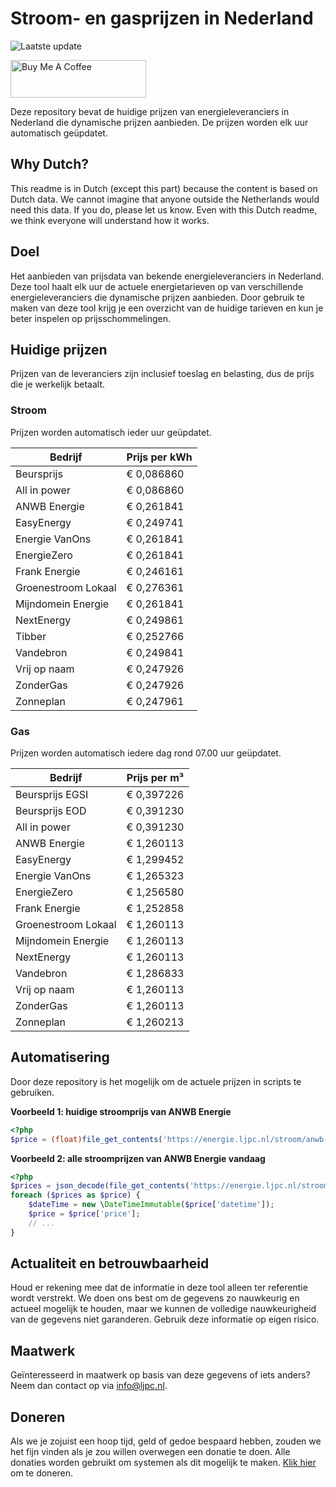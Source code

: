 # Stroom- en gasprijzen in Nederland

![Laatste update](https://img.shields.io/badge/laatste%20update-2025--06--24%2008%3A00%20CET-brightgreen)

<a href="https://www.buymeacoffee.com/Lars-" target="_blank"><img src="https://cdn.buymeacoffee.com/buttons/v2/default-orange.png" alt="Buy Me A Coffee" height="60" style="height: 60px !important;width: 217px !important;" ></a>

Deze repository bevat de huidige prijzen van energieleveranciers in Nederland die dynamische prijzen aanbieden. De prijzen worden elk uur automatisch geüpdatet.

## Why Dutch?

This readme is in Dutch (except this part) because the content is based on Dutch data. We cannot imagine that anyone outside the Netherlands would need this data. If you do, please let us know. Even with this Dutch readme, we think
everyone will understand how it works.

## Doel

Het aanbieden van prijsdata van bekende energieleveranciers in Nederland. Deze tool haalt elk uur de actuele energietarieven op van verschillende energieleveranciers die dynamische prijzen aanbieden. Door gebruik te maken van deze tool
krijg je een overzicht van de huidige tarieven en kun je beter inspelen op prijsschommelingen.

## Huidige prijzen

Prijzen van de leveranciers zijn inclusief toeslag en belasting, dus de prijs die je werkelijk betaalt.

### Stroom

Prijzen worden automatisch ieder uur geüpdatet.

 Bedrijf | Prijs per kWh 
---------|---------------
Beursprijs | € 0,086860
All in power | € 0,086860
ANWB Energie | € 0,261841
EasyEnergy | € 0,249741
Energie VanOns | € 0,261841
EnergieZero | € 0,261841
Frank Energie | € 0,246161
Groenestroom Lokaal | € 0,276361
Mijndomein Energie | € 0,261841
NextEnergy | € 0,249861
Tibber | € 0,252766
Vandebron | € 0,249841
Vrij op naam | € 0,247926
ZonderGas | € 0,247926
Zonneplan | € 0,247961


### Gas

Prijzen worden automatisch iedere dag rond 07.00 uur geüpdatet.

 Bedrijf | Prijs per m³ 
---------|--------------
Beursprijs EGSI | € 0,397226
Beursprijs EOD | € 0,391230
All in power | € 0,391230
ANWB Energie | € 1,260113
EasyEnergy | € 1,299452
Energie VanOns | € 1,265323
EnergieZero | € 1,256580
Frank Energie | € 1,252858
Groenestroom Lokaal | € 1,260113
Mijndomein Energie | € 1,260113
NextEnergy | € 1,260113
Vandebron | € 1,286833
Vrij op naam | € 1,260113
ZonderGas | € 1,260113
Zonneplan | € 1,260213


## Automatisering

Door deze repository is het mogelijk om de actuele prijzen in scripts te gebruiken.

**Voorbeeld 1: huidige stroomprijs van ANWB Energie**

```php
<?php
$price = (float)file_get_contents('https://energie.ljpc.nl/stroom/anwb-energie-nu.txt');

```

**Voorbeeld 2: alle stroomprijzen van ANWB Energie vandaag**

```php
<?php
$prices = json_decode(file_get_contents('https://energie.ljpc.nl/stroom/all-in-power-vandaag.json'),true);
foreach ($prices as $price) {
    $dateTime = new \DateTimeImmutable($price['datetime']);
    $price = $price['price'];
    // ...
}
```

## Actualiteit en betrouwbaarheid

Houd er rekening mee dat de informatie in deze tool alleen ter referentie wordt verstrekt. We doen ons best om de gegevens zo nauwkeurig en actueel mogelijk te houden, maar we kunnen de volledige nauwkeurigheid van de gegevens niet
garanderen. Gebruik deze informatie op eigen risico.

## Maatwerk

Geïnteresseerd in maatwerk op basis van deze gegevens of iets anders? Neem dan contact op
via [info@ljpc.nl](mailto:info@ljpc.nl?subject=Energie%20prijzen).

## Doneren

Als we je zojuist een hoop tijd, geld of gedoe bespaard hebben, zouden we het fijn vinden als je zou willen overwegen een
donatie te doen. Alle donaties worden gebruikt om systemen als dit mogelijk te
maken. [Klik hier](https://www.buymeacoffee.com/Lars-) om te doneren.
